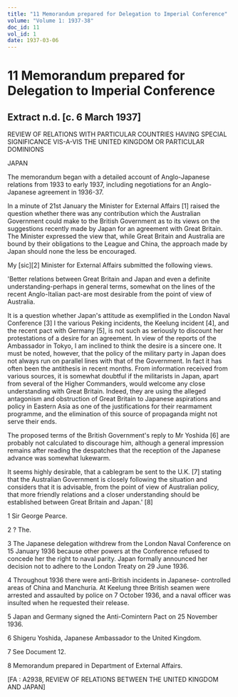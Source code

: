 ```yaml
---
title: "11 Memorandum prepared for Delegation to Imperial Conference"
volume: "Volume 1: 1937-38"
doc_id: 11
vol_id: 1
date: 1937-03-06
---
```


# 11 Memorandum prepared for Delegation to Imperial Conference

## Extract n.d. [c. 6 March 1937]

REVIEW OF RELATIONS WITH PARTICULAR COUNTRIES HAVING SPECIAL SIGNIFICANCE VIS-A-VIS THE UNITED KINGDOM OR PARTICULAR DOMINIONS

JAPAN

The memorandum began with a detailed account of Anglo-Japanese relations from 1933 to early 1937, including negotiations for an Anglo-Japanese agreement in 1936-37.

In a minute of 21st January the Minister for External Affairs [1] raised the question whether there was any contribution which the Australian Government could make to the British Government as to its views on the suggestions recently made by Japan for an agreement with Great Britain. The Minister expressed the view that, while Great Britain and Australia are bound by their obligations to the League and China, the approach made by Japan should none the less be encouraged.

My [sic][2] Minister for External Affairs submitted the following views.

'Better relations between Great Britain and Japan and even a definite understanding-perhaps in general terms, somewhat on the lines of the recent Anglo-Italian pact-are most desirable from the point of view of Australia.

It is a question whether Japan's attitude as exemplified in the London Naval Conference [3] I the various Peking incidents, the Keelung incident [4], and the recent pact with Germany [5], is not such as seriously to discount her protestations of a desire for an agreement. In view of the reports of the Ambassador in Tokyo, I am inclined to think the desire is a sincere one. It must be noted, however, that the policy of the military party in Japan does not always run on parallel lines with that of the Government. In fact it has often been the antithesis in recent months. From information received from various sources, it is somewhat doubtful if the militarists in Japan, apart from several of the Higher Commanders, would welcome any close understanding with Great Britain. Indeed, they are using the alleged antagonism and obstruction of Great Britain to Japanese aspirations and policy in Eastern Asia as one of the justifications for their rearmament programme, and the elimination of this source of propaganda might not serve their ends.

The proposed terms of the British Government's reply to Mr Yoshida [6] are probably not calculated to discourage him, although a general impression remains after reading the despatches that the reception of the Japanese advance was somewhat lukewarm.

It seems highly desirable, that a cablegram be sent to the U.K. [7] stating that the Australian Government is closely following the situation and considers that it is advisable, from the point of view of Australian policy, that more friendly relations and a closer understanding should be established between Great Britain and Japan.' [8]

1 Sir George Pearce.

2 ? The.

3 The Japanese delegation withdrew from the London Naval Conference on 15 January 1936 because other powers at the Conference refused to concede her the right to naval parity. Japan formally announced her decision not to adhere to the London Treaty on 29 June 1936.

4 Throughout 1936 there were anti-British incidents in Japanese- controlled areas of China and Manchuria. At Keelung three British seamen were arrested and assaulted by police on 7 October 1936, and a naval officer was insulted when he requested their release.

5 Japan and Germany signed the Anti-Comintern Pact on 25 November 1936.

6 Shigeru Yoshida, Japanese Ambassador to the United Kingdom.

7 See Document 12.

8 Memorandum prepared in Department of External Affairs.

[FA : A2938, REVIEW OF RELATIONS BETWEEN THE UNITED KINGDOM AND JAPAN]
